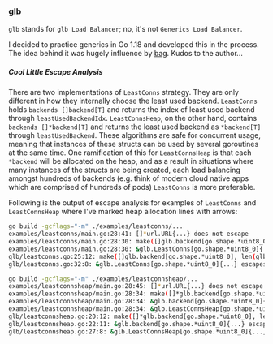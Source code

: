 ### glb
`glb` stands for `glb Load Balancer`; no, it's not `Generics Load Balancer`.

I decided to practice generics in Go 1.18 and developed this in the process.
The idea behind it was hugely influence by [bag](https://github.com/toeydevelopment/bag).
Kudos to the author...

##### Cool Little Escape Analysis
There are two implementations of `LeastConns` strategy. They are only different in
how they internally choose the least used backend. `LeastConns` holds `backends []backend[T]`
and returns the index of least used backend through `leastUsedBackendIdx`. `LeastConnsHeap`,
on the other hand, contains `backends []*backend[T]` and returns the least used backend
as `*backend[T]` through `leastUsedBackend`. These algorithms are safe for concurrent
usage, meaning that instances of these structs can be used by several goroutines at the same time.
One ramification of this for `LeastConnsHeap` is that each `*backend` will be allocated on the
heap, and as a result in situations where many instances of the structs are being created, each load balancing amongst hundreds of backends (e.g. think of modern cloud native apps which are comprised of hundreds of pods)
`LeastConns` is more preferable.

Following is the output of escape analysis for examples of `LeastConns` and `LeastConnsHeap` where I've marked
heap allocation lines with arrows:

```bash
go build -gcflags="-m" ./examples/leastconns/...
examples/leastconns/main.go:28:41: []*url.URL{...} does not escape
examples/leastconns/main.go:28:30: make([]glb.backend[go.shape.*uint8_0], len(glb.backends)) escapes to heap
examples/leastconns/main.go:28:30: &glb.LeastConns[go.shape.*uint8_0]{...} escapes to heap
glb/leastconns.go:25:12: make([]glb.backend[go.shape.*uint8_0], len(glb.backends)) escapes to heap
glb/leastconns.go:32:8: &glb.LeastConns[go.shape.*uint8_0]{...} escapes to heap
```

```bash
go build -gcflags="-m" ./examples/leastconnsheap/...
examples/leastconnsheap/main.go:28:45: []*url.URL{...} does not escape
examples/leastconnsheap/main.go:28:34: make([]*glb.backend[go.shape.*uint8_0], len(glb.backends)) escapes to heap
examples/leastconnsheap/main.go:28:34: &glb.backend[go.shape.*uint8_0]{...} escapes to heap <== **allocs**
examples/leastconnsheap/main.go:28:34: &glb.LeastConnsHeap[go.shape.*uint8_0]{...} escapes to heap
glb/leastconnsheap.go:20:12: make([]*glb.backend[go.shape.*uint8_0], len(glb.backends)) escapes to heap
glb/leastconnsheap.go:22:11: &glb.backend[go.shape.*uint8_0]{...} escapes to heap  <== **allocs**
glb/leastconnsheap.go:27:8: &glb.LeastConnsHeap[go.shape.*uint8_0]{...} escapes to heap
```